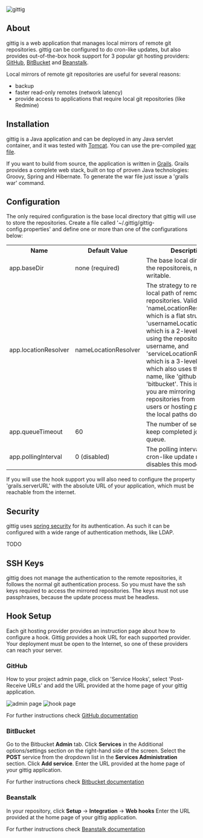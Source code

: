 ![gittig](https://github.com/tuler/gittig/raw/master/web-app/images/gittig_small_.png)

## About

gittig is a web application that manages local mirrors of remote git repositories.
gittig can be configured to do cron-like updates, but also provides out-of-the-box hook support for 3 popular git hosting providers: [GitHub](https://github.com), [BitBucket](https://bitbucket.org) and [Beanstalk](http://beanstalkapp.com).

Local mirrors of remote git repositories are useful for several reasons:

* backup
* faster read-only remotes (network latency)
* provide access to applications that require local git repositories (like Redmine)

## Installation

gittig is a Java application and can be deployed in any Java servlet container, and it was tested with [Tomcat](http://tomcat.apache.org).
You can use the pre-compiled [war file](https://github.com/downloads/tuler/gittig/gittig-1.0.war).

If you want to build from source, the application is written in [Grails](http://grails.org).
Grails provides a complete web stack, built on top of proven Java technologies: Groovy, Spring and Hibernate.
To generate the war file just issue a 'grails war' command.

## Configuration

The only required configuration is the base local directory that gittig will use to store the repositories.
Create a file called '~/.gittig/gittig-config.properties' and define one or more than one of the configurations below:

<table>
	<tr>
		<th>Name</th>
		<th>Default Value</th>
		<th>Description</th>
	</tr>
	<tr>
		<td>app.baseDir</td>
		<td>none (required)</td>
		<td>The base local directory for the repositoreis, must be writable.</td>
	</tr>
	<tr>
		<td>app.locationResolver</td>
		<td>nameLocationResolver</td>
		<td>The strategy to resolve the local path of remote repositories. Valid values are 'nameLocationResolver', which is a flat structure, 'usernameLocationResolver', which is a 2-level structure using the repository username, and 'serviceLocationResolver', which is a 3-level structure which also uses the service name, like 'github' or 'bitbucket'. This is usefull if you are mirroring repositories from multiple users or hosting provider, so the local paths don't clash.</td>
	</tr>
	<tr>
		<td>app.queueTimeout</td>
		<td>60</td>
		<td>The number of seconds to keep completed jobs in the queue.</td>
	</tr>
	<tr>
		<td>app.pollingInterval</td>
		<td>0 (disabled)</td>
		<td>The polling interval for a cron-like update mode. Zero disables this mode.</td>
	</tr>
</table>

If you will use the hook support you will also need to configure the property 'grails.serverURL' with the absolute URL of your application, which must be reachable from the internet.

## Security

gittig uses [spring security](http://grails-plugins.github.com/grails-spring-security-core/docs/manual/) for its authentication.
As such it can be configured with a wide range of authentication methods, like LDAP.

TODO

## SSH Keys

gittig does not manage the authentication to the remote repositories, it follows the normal git authentication process.
So you must have the ssh keys required to access the mirrored repositories.
The keys must not use passphrases, because the update process must be headless.

## Hook Setup

Each git hosting provider provides an instruction page about how to configure a hook. Gittig provides a hook URL for each supported provider.
Your deployment must be open to the Internet, so one of these providers can reach your server.

### GitHub

How to your project admin page, click on 'Service Hooks', select 'Post-Receive URLs' and add the URL provided at the home page of your gittig application.

![admin page](http://img.skitch.com/20100620-r8st7468q7q5waf3y85hmpwtqs.png "Admin Page")
![hook page](http://img.skitch.com/20100620-br6dw5iiyk2643fahkqbi54h36.png "Hook Page")

For further instructions check [GitHub documentation](http://help.github.com/post-receive-hooks/)

### BitBucket

Go to the Bitbucket **Admin** tab.
Click **Services** in the Additional options/settings section on the right-hand side of the screen.
Select the **POST** service from the dropdown list in the **Services Administration** section.
Click **Add service**.
Enter the URL provided at the home page of your gittig application.

For further instructions check [Bitbucket documentation](http://confluence.atlassian.com/display/BITBUCKET/Setting+Up+the+bitbucket+POST+Service)

### Beanstalk

In your repository, click **Setup** -> **Integration** -> **Web hooks**
Enter the URL provided at the home page of your gittig application.

For further instructions check [Beanstalk documentation](http://support.beanstalkapp.com/customer/portal/articles/68110-trigger-a-url-on-commit-with-web-hooks)
